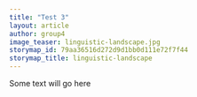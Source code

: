 ```yaml
---
title: "Test 3"
layout: article
author: group4
image_teaser: linguistic-landscape.jpg
storymap_id: 79aa36516d272d9d1bb0d111e72f7f44
storymap_title: linguistic-landscape
---
```


Some text will go here 